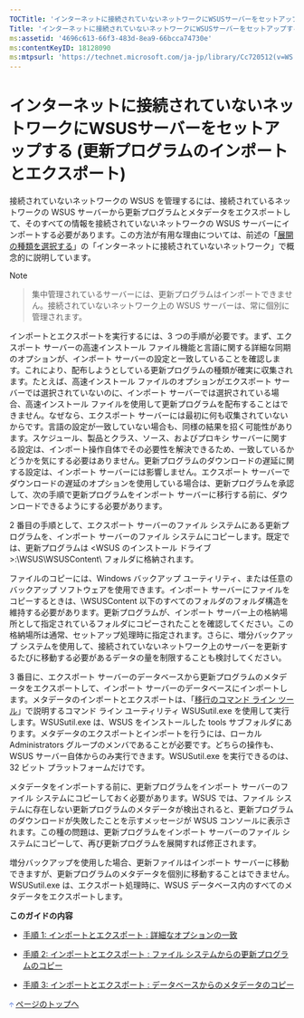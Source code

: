 ```yaml
---
TOCTitle: 'インターネットに接続されていないネットワークにWSUSサーバーをセットアップする (更新プログラムのインポートとエクスポート)'
Title: 'インターネットに接続されていないネットワークにWSUSサーバーをセットアップする (更新プログラムのインポートとエクスポート)'
ms:assetid: '4696c613-66f3-483d-8ea9-66bcca74730e'
ms:contentKeyID: 18128090
ms:mtpsurl: 'https://technet.microsoft.com/ja-jp/library/Cc720512(v=WS.10)'
---
```


インターネットに接続されていないネットワークにWSUSサーバーをセットアップする (更新プログラムのインポートとエクスポート)
=======================================================================================================================

接続されていないネットワークの WSUS を管理するには、接続されているネットワークの WSUS サーバーから更新プログラムとメタデータをエクスポートして、そのすべての情報を接続されていないネットワークの WSUS サーバーにインポートする必要があります。この方法が有用な理由については、前述の「[展開の種類を選択する](http://www.microsoft.com/japan/technet/prodtechnol/windowsserver2003/library/wsus/wsusdeploymentguidetc/bc61fb16-13d4-4b3e-b547-fae6a0d5b7bc.mspx)」の「インターネットに接続されていないネットワーク」で概念的に説明しています。

> [!NOTE]

> 集中管理されているサーバーには、更新プログラムはインポートできません。接続されていないネットワーク上の WSUS サーバーは、常に個別に管理されます。

インポートとエクスポートを実行するには、3 つの手順が必要です。まず、エクスポート サーバーの高速インストール ファイル機能と言語に関する詳細な同期のオプションが、インポート サーバーの設定と一致していることを確認します。これにより、配布しようとしている更新プログラムの種類が確実に収集されます。たとえば、高速インストール ファイルのオプションがエクスポート サーバーでは選択されていないのに、インポート サーバーでは選択されている場合、高速インストール ファイルを使用して更新プログラムを配布することはできません。なぜなら、エクスポート サーバーには最初に何も収集されていないからです。言語の設定が一致していない場合も、同様の結果を招く可能性があります。スケジュール、製品とクラス、ソース、およびプロキシ サーバーに関する設定は、インポート操作自体でその必要性を解決できるため、一致しているかどうかを気にする必要はありません。更新プログラムのダウンロードの遅延に関する設定は、インポート サーバーには影響しません。エクスポート サーバーでダウンロードの遅延のオプションを使用している場合は、更新プログラムを承認して、次の手順で更新プログラムをインポート サーバーに移行する前に、ダウンロードできるようにする必要があります。

2 番目の手順として、エクスポート サーバーのファイル システムにある更新プログラムを、インポート サーバーのファイル システムにコピーします。既定では、更新プログラムは &lt;WSUS のインストール ドライブ&gt;:\\WSUS\\WSUSContent\\ フォルダに格納されます。

ファイルのコピーには、Windows バックアップ ユーティリティ、または任意のバックアップ ソフトウェアを使用できます。インポート サーバーにファイルをコピーするときは、\\WSUSContent 以下のすべてのフォルダのフォルダ構造を維持する必要があります。更新プログラムが、インポート サーバー上の格納場所として指定されているフォルダにコピーされたことを確認してください。この格納場所は通常、セットアップ処理時に指定されます。さらに、増分バックアップ システムを使用して、接続されていないネットワーク上のサーバーを更新するたびに移動する必要があるデータの量を制限することも検討してください。

3 番目に、エクスポート サーバーのデータベースから更新プログラムのメタデータをエクスポートして、インポート サーバーのデータベースにインポートします。メタデータのインポートとエクスポートは、「[移行のコマンド ライン ツール](http://www.microsoft.com/japan/technet/prodtechnol/windowsserver2003/library/wsus/wsusdeploymentguidetc/c06eceaf-a4f6-4b74-a694-75960fdf706b.mspx)」で説明するコマンド ライン ユーティリティ WSUSutil.exe を使用して実行します。WSUSutil.exe は、WSUS をインストールした tools サブフォルダにあります。メタデータのエクスポートとインポートを行うには、ローカル Administrators グループのメンバであることが必要です。どちらの操作も、WSUS サーバー自体からのみ実行できます。WSUSutil.exe を実行できるのは、32 ビット プラットフォームだけです。

メタデータをインポートする前に、更新プログラムをインポート サーバーのファイル システムにコピーしておく必要があります。WSUS では、ファイル システムに存在しない更新プログラムのメタデータが検出されると、更新プログラムのダウンロードが失敗したことを示すメッセージが WSUS コンソールに表示されます。この種の問題は、更新プログラムをインポート サーバーのファイル システムにコピーして、再び更新プログラムを展開すれば修正されます。

増分バックアップを使用した場合、更新ファイルはインポート サーバーに移動できますが、更新プログラムのメタデータを個別に移動することはできません。WSUSutil.exe は、エクスポート処理時に、WSUS データベース内のすべてのメタデータをエクスポートします。

**このガイドの内容**

-   [手順 1: インポートとエクスポート : 詳細なオプションの一致](http://www.microsoft.com/japan/technet/prodtechnol/windowsserver2003/library/wsus/wsusdeploymentguidetc/3f2d3f76-60bf-465d-a01c-94d5c5ed2b24.mspx)

-   [手順 2: インポートとエクスポート : ファイル システムからの更新プログラムのコピー](http://www.microsoft.com/japan/technet/prodtechnol/windowsserver2003/library/wsus/wsusdeploymentguidetc/cb321dee-5d0c-4591-8943-736970992968.mspx)

-   [手順 3: インポートとエクスポート : データベースからのメタデータのコピー](http://www.microsoft.com/japan/technet/prodtechnol/windowsserver2003/library/wsus/wsusdeploymentguidetc/020328b0-d4bd-4741-891c-b0aa0607385b.mspx)

![](images/Cc720512.arrow_px_up(ja-jp,WS.10).gif) [ページのトップへ](#ctl00_rs1_eb1_panel1)
